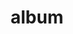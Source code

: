 ---
layout: album
resource: facebook
title: "album"
description: "masonry"
active: gallery
header-img: "img/gallery-bg.jpg"
album-title: "my 9th album"
images:
  - image_path: lemylan/Quần dài (9)/2392822090877349_367689431_2392823397543885_5810519522511209588_n.jpg
  - image_path: lemylan/Quần dài (9)/2405400582952833_372604536_2405400576286167_2136140571270623248_n.jpg
  - image_path: lemylan/Quần dài (9)/2434955543330670_393776090_2434955829997308_5136682316314472621_n.jpg
  - image_path: lemylan/Quần dài (9)/2487843914708499_418583564_2487845074708383_7965081098085865326_n.jpg
  - image_path: lemylan/Quần dài (9)/2574632406029649_443840324_2574632556029634_1478066880947321767_n.jpg
  - image_path: lemylan/Quần dài (9)/2574632439362979_436342571_2574632562696300_222434465261116338_n.jpg
  - image_path: lemylan/Quần dài (9)/2574632462696310_436445765_2574632589362964_5895843124334771693_n.jpg
  - image_path: lemylan/Quần dài (9)/2616215945204628_450556680_2616216258537930_5006997932814783768_n.jpg
  - image_path: lemylan/Quần dài (9)/2619160278243528_451075552_2619160618243494_7679031212478364978_n.jpg
  - image_path: lemylan/Quần dài (9)/2619160311576858_451269499_2619160724910150_5958852074637089824_n.jpg
  - image_path: lemylan/Quần dài (9)/2652588218234067_457000523_2652588854900670_3918654676750816385_n.jpg
  - image_path: lemylan/Quần dài (9)/2759484220877799_470098651_2759484454211109_6339156599360628770_n.jpg
  - image_path: lemylan/Quần dài (9)/2759484234211131_469995796_2759484460877775_5438785189350075730_n.jpg
---